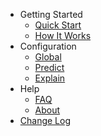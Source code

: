 * Getting Started
  * [Quick Start](quick-start.md)
  * [How It Works](how-it-works.md)
* Configuration
  * [Global](config-global.md)
  * [Predict](config-predict.md)
  * [Explain](config-explain.md)
* Help
  * [FAQ](faq.md)
  * [About](about.md)
* [Change Log](change-log.md)